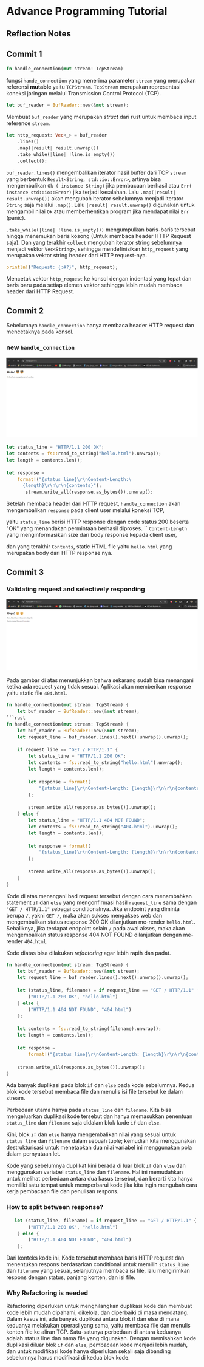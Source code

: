 # Advance Programming Tutorial

## Reflection Notes

## Commit 1

```rust
fn handle_connection(mut stream: TcpStream) 
```
fungsi `hande_connection` yang menerima parameter `stream` yang merupakan referensi **mutable** yaitu `TCPStream`. `TcpStream` merupakan representasi koneksi jaringan melalui Transmission Control Protocol (TCP).

```rust
let buf_reader = BufReader::new(&mut stream);
```
Membuat `buf_reader` yang merupakan _struct_ dari rust untuk membaca input reference 
`stream`.

```rust
let http_request: Vec<_> = buf_reader 
    .lines() 
    .map(|result| result.unwrap()) 
    .take_while(|line| !line.is_empty()) 
    .collect();
```
`buf_reader.lines()` mengembalikan iterator hasil buffer dari TCP `stream` yang berbentuk `Result<String, std::io::Error>`, artinya bisa mengembalikan `Ok ( instance String)` jika pembacaan berhasil atau `Err( instance std::io::Error)` jika terjadi kesalahan. Lalu `.map(|result| result.unwrap())` akan mengubah iterator sebelumnya menjadi iterator `String` saja melalui `.map()`. Lalu `|result| result.unwrap()` digunakan untuk mengambil nilai `Ok` atau memberhentikan program jika mendapat nilai `Err` (panic).

`.take_while(|line| !line.is_empty())` mengumpulkan baris-baris tersebut hingga menemukan baris kosong (Untuk membaca header HTTP Request saja). Dan yang terakhir `collect` mengubah iterator string sebelumnya menjadi vektor `Vec<String>`, sehingga mendefinisikan `http_request` yang merupakan vektor string header dari HTTP request-nya.


```rust
println!("Request: {:#?}", http_request);
```
Mencetak vektor `http_request` ke konsol dengan indentasi yang tepat dan baris baru pada setiap elemen vektor sehingga 
lebih mudah membaca header dari HTTP Request.

## Commit 2
Sebelumnya `handle_connection` hanya membaca header HTTP request dan mencetaknya pada konsol.

### new `handle_connection`
![commit2.png](assets%2Fcommit2.png)
```rust
let status_line = "HTTP/1.1 200 OK";
let contents = fs::read_to_string("hello.html").unwrap();
let length = contents.len();

let response =
    format!("{status_line}\r\nContent-Length:\
      {length}\r\n\r\n{contents}");
       stream.write_all(response.as_bytes()).unwrap();
```
Setelah membaca header dari HTTP request, `handle_connection` akan mengembalikan `response` pada client user melalui koneksi TCP, 

yaitu `status_line` berisi HTTP response dengan code status 200 beserta "OK" yang menandakan permintaan berhasil diproses.
``
`Content-Length` yang menginformasikan size dari body response kepada client user,

dan yang terakhir `Contents`, static HTML file yaitu `hello.html` yang merupakan body dari HTTP response nya.

## Commit 3
### Validating request and selectively responding
![commit3.png](assets%2Fcommit3.png)

Pada gambar di atas menunjukkan bahwa sekarang sudah bisa menangani ketika ada request yang tidak sesuai. Aplikasi akan memberikan response yaitu static file `404.html`.

```rust
fn handle_connection(mut stream: TcpStream) {
    let buf_reader = BufReader::new(&mut stream);
```rust
fn handle_connection(mut stream: TcpStream) {
    let buf_reader = BufReader::new(&mut stream);
    let request_line = buf_reader.lines().next().unwrap().unwrap();

    if request_line == "GET / HTTP/1.1" {
        let status_line = "HTTP/1.1 200 OK";
        let contents = fs::read_to_string("hello.html").unwrap();
        let length = contents.len();

        let response = format!(
            "{status_line}\r\nContent-Length: {length}\r\n\r\n{contents}"
        );

        stream.write_all(response.as_bytes()).unwrap();
    } else {
        let status_line = "HTTP/1.1 404 NOT FOUND";
        let contents = fs::read_to_string("404.html").unwrap();
        let length = contents.len();

        let response = format!(
            "{status_line}\r\nContent-Length: {length}\r\n\r\n{contents}"
        );

        stream.write_all(response.as_bytes()).unwrap();
    }
}
```
Kode di atas menangani bad request tersebut dengan cara menambahkan statement `if` dan `else` yang mengonfirmasi hasil `request_line` sama dengan `"GET / HTTP/1.1"` sebagai conditionalnya. 
Jika endpoint yang diminta berupa `/`, yakni `GET /`, maka akan sukses mengakses web dan mengembalikan status response 200 OK dilanjutkan me-render `hello.html`. 
Sebaliknya, jika terdapat endpoint selain `/` pada awal akses, maka akan mengembalikan status response 404 NOT FOUND dilanjutkan dengan me-render `404.html`.

Kode diatas bisa dilakukan _refactoring_ agar lebih rapih dan padat. 


```rust
fn handle_connection(mut stream: TcpStream) {
    let buf_reader = BufReader::new(&mut stream);
    let request_line = buf_reader.lines().next().unwrap().unwrap();

    let (status_line, filename) = if request_line == "GET / HTTP/1.1" {
        ("HTTP/1.1 200 OK", "hello.html")
    } else {
        ("HTTP/1.1 404 NOT FOUND", "404.html")
    };

    let contents = fs::read_to_string(filename).unwrap();
    let length = contents.len();

    let response =
        format!("{status_line}\r\nContent-Length: {length}\r\n\r\n{contents}");

    stream.write_all(response.as_bytes()).unwrap();
}
```

Ada banyak duplikasi pada blok `if` dan `else` pada kode sebelumnya. Kedua blok kode tersebut membaca file dan menulis isi file tersebut ke dalam stream.

Perbedaan utama hanya pada `status_line` dan `filename`. Kita bisa mengeluarkan duplikasi kode tersebut dan hanya memasukkan penentuan `status_line` dan `filename` saja didalam blok kode `if` dan `else`.

Kini,  blok `if` dan `else` hanya mengembalikan nilai yang sesuai untuk `status_line` dan `filename` dalam sebuah tuple;
kemudian kita menggunakan destrukturisasi untuk menetapkan dua nilai variabel ini menggunakan pola dalam pernyataan let.

Kode yang sebelumnya duplikat kini berada di luar blok `if` dan `else` dan menggunakan variabel `status_line` dan `filename`. Hal ini memudahkan untuk melihat perbedaan antara dua kasus tersebut, dan berarti kita hanya memiliki satu tempat untuk memperbarui kode jika kita ingin mengubah cara kerja pembacaan file dan penulisan respons.


### How to split between response? 
```rust
   let (status_line, filename) = if request_line == "GET / HTTP/1.1" {
        ("HTTP/1.1 200 OK", "hello.html")
    } else {
        ("HTTP/1.1 404 NOT FOUND", "404.html")
    };
```
Dari konteks kode ini,
Kode tersebut membaca baris HTTP request dan menentukan respons berdasarkan conditional untuk memilih `status_line` dan `filename` yang sesuai, selanjutnya membaca isi file, lalu mengirimkan respons dengan status, panjang konten, dan isi file.

### Why Refactoring is needed

Refactoring diperlukan untuk menghilangkan duplikasi kode dan membuat kode lebih mudah dipahami, dikelola, dan diperbaiki di masa mendatang. Dalam kasus ini, ada banyak duplikasi antara blok if dan else di mana keduanya melakukan operasi yang sama, yaitu membaca file dan menulis konten file ke aliran TCP. Satu-satunya perbedaan di antara keduanya adalah status line dan nama file yang digunakan. 
Dengan memisahkan kode duplikasi diluar blok `if` dan `else`, pembacaan kode menjadi lebih mudah, dan untuk modifikasi kode hanya diperlukan sekali saja dibanding sebelumnya harus modifikasi di kedua blok kode.


